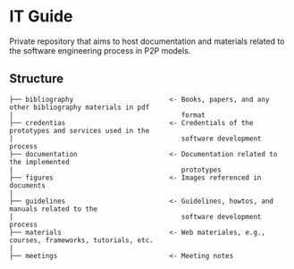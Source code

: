 # IT Guide

Private repository that aims to host documentation and materials related to
the software engineering process in P2P models.

## Structure

```
├── bibliography                        <- Books, papers, and any other bibliography materials in pdf 
|                                          format
├── credentias                          <- Credentials of the prototypes and services used in the
|                                          software development process
├── documentation                       <- Documentation related to the implemented 
|                                          prototypes
├── figures                             <- Images referenced in documents
|
├── guidelines                          <- Guidelines, howtos, and manuals related to the 
|                                          software development process
├── materials                           <- Web materiales, e.g., courses, frameworks, tutorials, etc.
|
├── meetings                            <- Meeting notes 
```
